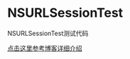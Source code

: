# NSURLSessionTest
NSURLSessionTest测试代码

[点击这里参考博客详细介绍](http://www.cnblogs.com/mddblog/p/5215453.html)
